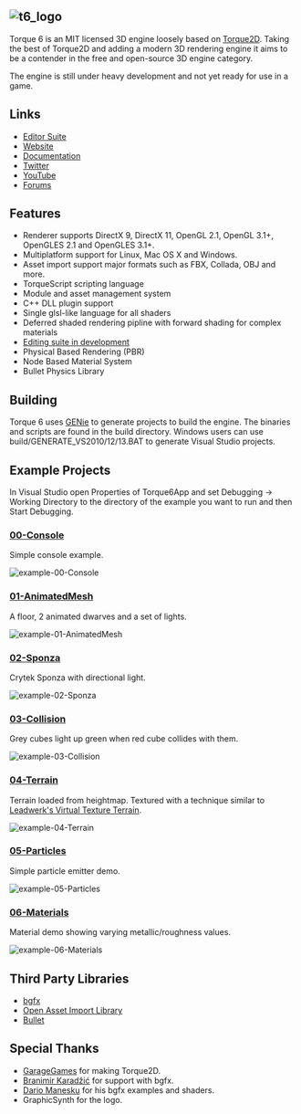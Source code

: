 ![t6_logo](http://i.imgur.com/xHh9MAY.png)
-------

Torque 6 is an MIT licensed 3D engine loosely based on [Torque2D](https://github.com/GarageGames/Torque2D). Taking the best of Torque2D and adding a modern 3D rendering engine it aims to be a contender in the free and open-source 3D engine category. 

The engine is still under heavy development and not yet ready for use in a game.

Links
--------

 - [Editor Suite](https://github.com/andr3wmac/Torque6Editor)
 - [Website](http://www.torque6.com/)
 - [Documentation](http://www.torque6.com/docs)
 - [Twitter](https://twitter.com/torque6engine)
 - [YouTube](https://www.youtube.com/channel/UCD--TmjTZU9FstD5yg4yKDg)
 - [Forums](http://forums.torque3d.org/viewforum.php?f=32)

Features
--------

 - Renderer supports DirectX 9, DirectX 11, OpenGL 2.1, OpenGL 3.1+, OpenGLES 2.1 and OpenGLES 3.1+.
 - Multiplatform support for Linux, Mac OS X and Windows.
 - Asset import support major formats such as FBX, Collada, OBJ and more.
 - TorqueScript scripting language
 - Module and asset management system
 - C++ DLL plugin support
 - Single glsl-like language for all shaders
 - Deferred shaded rendering pipline with forward shading for complex materials
 - [Editing suite in development](https://github.com/andr3wmac/Torque6Editor)
 - Physical Based Rendering (PBR)
 - Node Based Material System
 - Bullet Physics Library

Building
--------

Torque 6 uses [GENie](https://github.com/bkaradzic/genie) to generate projects to build the engine. The binaries and scripts are found in the build directory. Windows users can use build/GENERATE_VS2010/12/13.BAT to generate Visual Studio projects. 

Example Projects
----------------

In Visual Studio open Properties of Torque6App and set Debugging -> Working Directory to the directory of the example you want to run and then Start Debugging.

### [00-Console](https://github.com/andr3wmac/Torque6/tree/master/projects/00-Console)

Simple console example.

![example-00-Console](https://raw.githubusercontent.com/andr3wmac/Torque6/master/projects/00-Console/screenshot.png)

### [01-AnimatedMesh](https://github.com/andr3wmac/Torque6/tree/master/projects/01-AnimatedMesh)

A floor, 2 animated dwarves and a set of lights.

![example-01-AnimatedMesh](https://raw.githubusercontent.com/andr3wmac/Torque6/master/projects/01-AnimatedMesh/screenshot.png)

### [02-Sponza](https://github.com/andr3wmac/Torque6/tree/master/projects/02-Sponza)

Crytek Sponza with directional light.

![example-02-Sponza](https://raw.githubusercontent.com/andr3wmac/Torque6/master/projects/02-Sponza/screenshot.png)

### [03-Collision](https://github.com/andr3wmac/Torque6/tree/master/projects/03-Collision)

Grey cubes light up green when red cube collides with them.

![example-03-Collision](https://raw.githubusercontent.com/andr3wmac/Torque6/master/projects/03-Collision/screenshot.png)

### [04-Terrain](https://github.com/andr3wmac/Torque6/tree/master/projects/04-Terrain)

Terrain loaded from heightmap. Textured with a technique similar to [Leadwerk's Virtual Texture Terrain](http://www.leadwerks.com/werkspace/blog/41/entry-1112-virtual-texture-terrain/).

![example-04-Terrain](https://raw.githubusercontent.com/andr3wmac/Torque6/master/projects/04-Terrain/screenshot.png)

### [05-Particles](https://github.com/andr3wmac/Torque6/tree/master/projects/05-Particles)

Simple particle emitter demo.

![example-05-Particles](https://raw.githubusercontent.com/andr3wmac/Torque6/master/projects/05-Particles/screenshot.png)

### [06-Materials](https://github.com/andr3wmac/Torque6/tree/master/projects/06-Materials)

Material demo showing varying metallic/roughness values.

![example-06-Materials](https://raw.githubusercontent.com/andr3wmac/Torque6/master/projects/06-Materials/screenshot.png)

Third Party Libraries
---------------------

 - [bgfx](https://github.com/bkaradzic/bgfx)
 - [Open Asset Import Library](https://github.com/assimp/assimp)
 - [Bullet](https://github.com/bulletphysics/bullet3)
 
Special Thanks
--------------

 - [GarageGames](http://www.garagegames.com) for making Torque2D.
 - [Branimir Karadžić](https://github.com/bkaradzic) for support with bgfx.
 - [Dario Manesku](https://github.com/dariomanesku) for his bgfx examples and shaders.
 - GraphicSynth for the logo.
